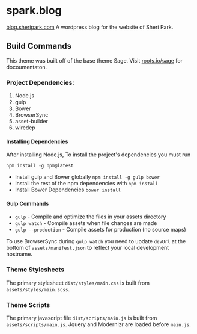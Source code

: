 # spark.blog
[blog.sheripark.com](http://blog.sheripark.com)
A wordpress blog for the website of Sheri Park.

## Build Commands
This theme was built off of the base theme Sage. Visit [roots.io/sage](https://roots.io/sage/docs/) for docoumentaton.

### Project Dependencies:
1. Node.js
2. gulp
3. Bower
4. BrowserSync
5. asset-builder
6. wiredep

#### Installing Dependencies
After installing Node.js, To install the project's dependencies you must run

```
npm install -g npm@latest
```

* Install gulp and Bower globally `npm install -g gulp bower`
* Install the rest of the npm dependencies with `npm install`
* Install Bower Dependencies `bower install`

#### Gulp Commands
* `gulp` - Compile and optimize the files in your assets directory
* `gulp watch` - Compile assets when file changes are made
* `gulp --production` - Compile assets for production (no source maps)

To use BrowserSync during `gulp watch` you need to update `devUrl` at the bottom of `assets/manifest.json` to reflect your local development hostname.

### Theme Stylesheets
The primary stylesheet `dist/styles/main.css` is built from `assets/styles/main.scss`.

### Theme Scripts
The primary javascript file `dist/scripts/main.js` is built from `assets/scripts/main.js`. Jquery and Modernizr are loaded before `main.js`.
